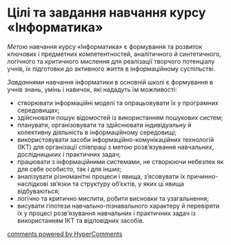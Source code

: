 <div id="hypercomments_widget" class="js-hypercomments-widget invisible"></div>

Цілі та завдання навчання курсу «Інформатика»
=============================================

<i>Метою</i> навчання курсу «Інформатика» є формування та розвиток ключових і предметних компетентностей, аналітичного й синтетичного, логічного та критичного мислення для реалізації творчого потенціалу учнів, їх підготовки до активного життя в інформаційному суспільстві.

<i>Завданнями</i> навчання інформатики в основній школі є формування в учнів знань, умінь і навичок, які нададуть їм можливості: 
<ul>
<li>створювати інформаційні моделі та опрацьовувати їх у програмних середовищах;</li>
<li>здійснювати пошук відомостей із використанням пошукових систем;</li>
<li>планувати, організовувати та здійснювати індивідуальну й колективну діяльність в інформаційному середовищі;</li>
<li>використовувати засоби інформаційно-комунікаційних технологій (ІКТ) для організації співпраці з метою розв’язування навчальних, дослідницьких і практичних задач;</li>
<li>працювати з інформаційними системами, не створюючи небезпек як для себе особисто, так і для інших;</li>
<li>аналізувати різноманітні процеси і явища, з’ясовувати їх причинно-наслідкові зв’язки та структуру об’єктів, у яких ці явища відбуваються;</li>
<li>логічно та критично мислити, робити висновки та узагальнення;</li>
<li>висувати гіпотези навчально-пізнавального характеру й перевіряти їх у процесі розв’язування навчальних і практичних задач із використанням ІКТ та відповідних засобів.</li>
</ul>

<div class="js-hypercomments-container">
<a href="http://hypercomments.com" class="hc-link" title="comments widget">comments powered by HyperComments</a>
</div>